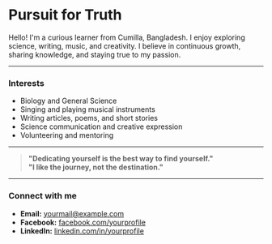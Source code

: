 # Pursuit for Truth

Hello! I'm a curious learner from Cumilla, Bangladesh. I enjoy exploring science, writing, music, and creativity. I believe in continuous growth, sharing knowledge, and staying true to my passion.

---

### Interests
- Biology and General Science  
- Singing and playing musical instruments  
- Writing articles, poems, and short stories  
- Science communication and creative expression  
- Volunteering and mentoring

---

> **"Dedicating yourself is the best way to find yourself."**  
> **"I like the journey, not the destination."**

---

### Connect with me
- **Email:** yourmail@example.com  
- **Facebook:** [facebook.com/yourprofile](https://facebook.com/yourprofile)  
- **LinkedIn:** [linkedin.com/in/yourprofile](https://linkedin.com/in/yourprofile)
